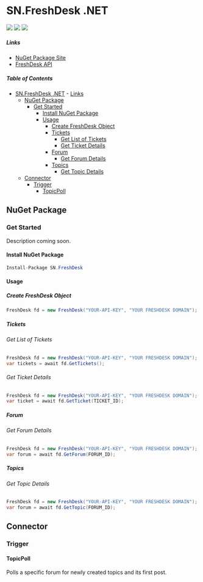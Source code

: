 # SN.FreshDesk .NET

<a href="https://ci.appveyor.com/project/syron/sn-freshdesk" target="_blank"><img src="https://ci.appveyor.com/api/projects/status/tua55bko590mtoax?svg=true" /></a>
<a href="https://www.nuget.org/packages/sn.FreshDesk/" target="_blank"><img src="https://img.shields.io/nuget/dt/SN.FreshDesk.svg" /></a>
<a href="https://www.nuget.org/packages/sn.FreshDesk/" target="_blank"><img src="https://img.shields.io/nuget/v/SN.FreshDesk.svg" /></a>

##### Links
* [NuGet Package Site](https://www.nuget.org/packages/SN.FreshDesk/)
* [FreshDesk API](http://freshdesk.com/api)


##### Table of Contents
- [SN.FreshDesk .NET](#snfreshdesk-net)
        - [Links](#links)
  - [NuGet Package](#nuget-package)
    - [Get Started](#get-started)
      - [Install NuGet Package](#install-nuget-package)
      - [Usage](#usage)
        - [Create FreshDesk Object](#create-freshdesk-object)
        - [Tickets](#tickets)
          - [Get List of Tickets](#get-list-of-tickets)
          - [Get Ticket Details](#get-ticket-details)
        - [Forum](#forum)
          - [Get Forum Details](#get-forum-details)
        - [Topics](#topics)
          - [Get Topic Details](#get-topic-details)
  - [Connector](#connector)
    - [Trigger](#trigger)
      - [TopicPoll](#topicpoll)

## NuGet Package

### Get Started
Description coming soon.

#### Install NuGet Package
```C#
Install-Package SN.FreshDesk
```

#### Usage
#####  Create FreshDesk Object
```C#
FreshDesk fd = new FreshDesk("YOUR-API-KEY", "YOUR FRESHDESK DOMAIN");
```

##### Tickets

###### Get List of Tickets
```C#
FreshDesk fd = new FreshDesk("YOUR-API-KEY", "YOUR FRESHDESK DOMAIN");
var tickets = await fd.GetTickets();
```

###### Get Ticket Details
```C#
FreshDesk fd = new FreshDesk("YOUR-API-KEY", "YOUR FRESHDESK DOMAIN");
var ticket = await fd.GetTicket(TICKET_ID);
```

##### Forum

###### Get Forum Details
```C#
FreshDesk fd = new FreshDesk("YOUR-API-KEY", "YOUR FRESHDESK DOMAIN");
var forum = await fd.GetForum(FORUM_ID);
```

##### Topics

###### Get Topic Details
```C#
FreshDesk fd = new FreshDesk("YOUR-API-KEY", "YOUR FRESHDESK DOMAIN");
var forum = await fd.GetTopic(FORUM_ID);
```


## Connector

### Trigger

#### TopicPoll

Polls a specific forum for newly created topics and its first post.